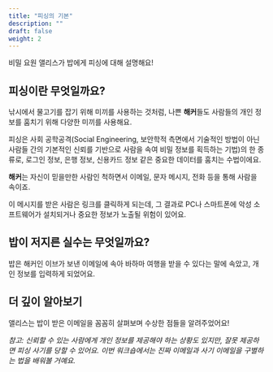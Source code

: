 ```yaml
---
title: "피싱의 기본"
description: ""
draft: false
weight: 2
---
```


비밀 요원 앨리스가 밥에게 피싱에 대해 설명해요!

## 피싱이란 무엇일까요?

낚시에서 물고기를 잡기 위해 미끼를 사용하는 것처럼, 나쁜 **해커**들도 사람들의 개인 정보를 훔치기 위해 다양한 미끼를 사용해요.

피싱은 사회 공학공격(Social Engineering, 보안학적 측면에서 기술적인 방법이 아닌 사람들 간의 기본적인 신뢰를 기반으로 사람을 속여 비밀 정보를 획득하는 기법)의 한 종류로, 로그인 정보, 은행 정보, 신용카드 정보 같은 중요한 데이터를 훔치는 수법이에요.


**해커**는 자신이 믿을만한 사람인 척하면서 이메일, 문자 메시지, 전화 등을 통해 사람을 속이죠.

이 메시지를 받은 사람은 링크를 클릭하게 되는데, 그 결과로 PC나 스마트폰에 악성 소프트웨어가 설치되거나 중요한 정보가 노출될 위험이 있어요.

## 밥이 저지른 실수는 무엇일까요?

밥은 해커인 이브가 보낸 이메일에 속아 바하마 여행을 받을 수 있다는 말에 속았고, 개인 정보를 입력하게 되었어요.


<!--
#### Different types of phishing

1. Email Phishing scams
2. Website Phishing scams
3. Text Phishing scams

--->
## 더 깊이 알아보기

앨리스는 밥이 받은 이메일을 꼼꼼히 살펴보며 수상한 점들을 알려주었어요!

_참고: 신뢰할 수 있는 사람에게 개인 정보를 제공해야 하는 상황도 있지만, 잘못 제공하면 피싱 사기를 당할 수 있어요. 이번 워크숍에서는 진짜 이메일과 사기 이메일을 구별하는 법을 배워볼 거예요._
